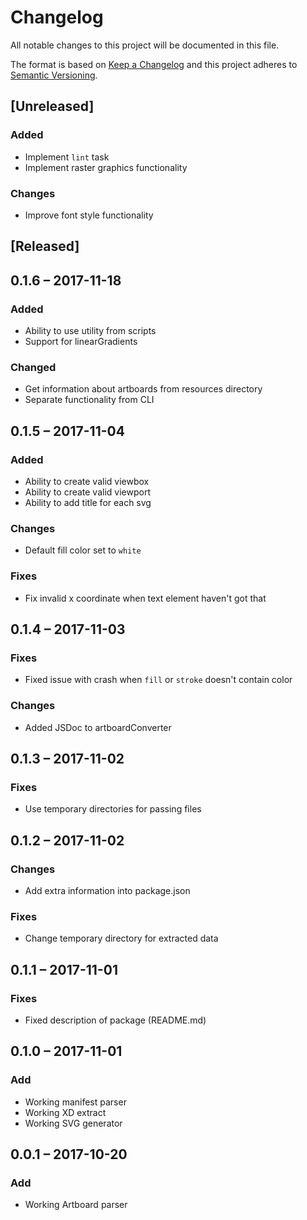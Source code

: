 # Changelog
All notable changes to this project will be documented in this file.

The format is based on [Keep a Changelog](http://keepachangelog.com/en/1.0.0/)
and this project adheres to [Semantic Versioning](http://semver.org/spec/v2.0.0.html).

## [Unreleased]

### Added
+ Implement `lint` task
+ Implement raster graphics functionality

### Changes
+ Improve font style functionality

## [Released]

## 0.1.6 &ndash; 2017-11-18
### Added
+ Ability to use utility from scripts
+ Support for linearGradients

### Changed
+ Get information about artboards from resources directory
+ Separate functionality from CLI

## 0.1.5 &ndash; 2017-11-04
### Added
+ Ability to create valid viewbox
+ Ability to create valid viewport
+ Ability to add title for each svg

### Changes
+ Default fill color set to `white`

### Fixes
+ Fix invalid x coordinate when text element haven't got that

## 0.1.4 &ndash; 2017-11-03
### Fixes
+ Fixed issue with crash when `fill` or `stroke` doesn't contain color

### Changes
+ Added JSDoc to artboardConverter

## 0.1.3 &ndash; 2017-11-02
### Fixes
+ Use temporary directories for passing files

## 0.1.2 &ndash; 2017-11-02
### Changes
+ Add extra information into package.json

### Fixes
+ Change temporary directory for extracted data

## 0.1.1 &ndash; 2017-11-01
### Fixes
+ Fixed description of package (README.md)

## 0.1.0 &ndash; 2017-11-01
### Add
+ Working manifest parser
+ Working XD extract
+ Working SVG generator

## 0.0.1 &ndash; 2017-10-20
### Add
+ Working Artboard parser
